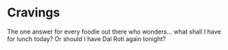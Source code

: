 # Cravings
The one answer for every foodie out there who wonders... what shall I have for lunch today? Or should I have Dal Roti again tonight?
